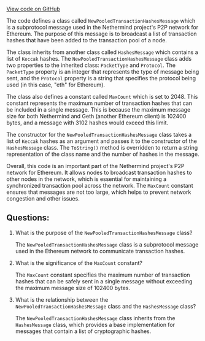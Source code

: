 [View code on GitHub](https://github.com/NethermindEth/nethermind/src/Nethermind/Nethermind.Network/P2P/Subprotocols/Eth/V65/Messages/NewPooledTransactionHashesMessage.cs)

The code defines a class called `NewPooledTransactionHashesMessage` which is a subprotocol message used in the Nethermind project's P2P network for Ethereum. The purpose of this message is to broadcast a list of transaction hashes that have been added to the transaction pool of a node. 

The class inherits from another class called `HashesMessage` which contains a list of `Keccak` hashes. The `NewPooledTransactionHashesMessage` class adds two properties to the inherited class: `PacketType` and `Protocol`. The `PacketType` property is an integer that represents the type of message being sent, and the `Protocol` property is a string that specifies the protocol being used (in this case, "eth" for Ethereum).

The class also defines a constant called `MaxCount` which is set to 2048. This constant represents the maximum number of transaction hashes that can be included in a single message. This is because the maximum message size for both Nethermind and Geth (another Ethereum client) is 102400 bytes, and a message with 3102 hashes would exceed this limit. 

The constructor for the `NewPooledTransactionHashesMessage` class takes a list of `Keccak` hashes as an argument and passes it to the constructor of the `HashesMessage` class. The `ToString()` method is overridden to return a string representation of the class name and the number of hashes in the message.

Overall, this code is an important part of the Nethermind project's P2P network for Ethereum. It allows nodes to broadcast transaction hashes to other nodes in the network, which is essential for maintaining a synchronized transaction pool across the network. The `MaxCount` constant ensures that messages are not too large, which helps to prevent network congestion and other issues.
## Questions: 
 1. What is the purpose of the `NewPooledTransactionHashesMessage` class?
    
    The `NewPooledTransactionHashesMessage` class is a subprotocol message used in the Ethereum network to communicate transaction hashes.

2. What is the significance of the `MaxCount` constant?
    
    The `MaxCount` constant specifies the maximum number of transaction hashes that can be safely sent in a single message without exceeding the maximum message size of 102400 bytes.

3. What is the relationship between the `NewPooledTransactionHashesMessage` class and the `HashesMessage` class?
    
    The `NewPooledTransactionHashesMessage` class inherits from the `HashesMessage` class, which provides a base implementation for messages that contain a list of cryptographic hashes.